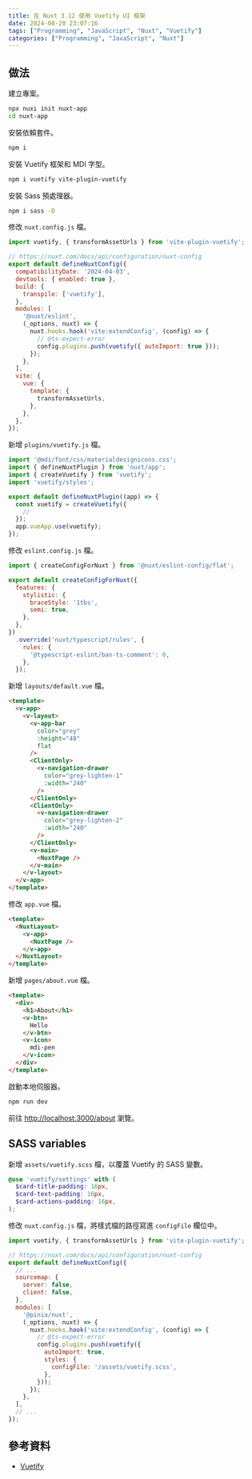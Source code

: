 ```yaml
---
title: 在 Nuxt 3.12 使用 Vuetify UI 框架
date: 2024-08-20 23:07:16
tags: ["Programming", "JavaScript", "Nuxt", "Vuetify"]
categories: ["Programming", "JavaScript", "Nuxt"]
---
```


## 做法

建立專案。

```bash
npx nuxi init nuxt-app
cd nuxt-app
```

安裝依賴套件。

```bash
npm i
```

安裝 Vuetify 框架和 MDI 字型。

```bash
npm i vuetify vite-plugin-vuetify
```

安裝 Sass 預處理器。

```bash
npm i sass -D
```

修改 `nuxt.config.js` 檔。

```js
import vuetify, { transformAssetUrls } from 'vite-plugin-vuetify';

// https://nuxt.com/docs/api/configuration/nuxt-config
export default defineNuxtConfig({
  compatibilityDate: '2024-04-03',
  devtools: { enabled: true },
  build: {
    transpile: ['vuetify'],
  },
  modules: [
    '@nuxt/eslint',
    (_options, nuxt) => {
      nuxt.hooks.hook('vite:extendConfig', (config) => {
        // @ts-expect-error
        config.plugins.push(vuetify({ autoImport: true }));
      });
    },
  ],
  vite: {
    vue: {
      template: {
        transformAssetUrls,
      },
    },
  },
});
```

新增 `plugins/vuetify.js` 檔。

```js
import '@mdi/font/css/materialdesignicons.css';
import { defineNuxtPlugin } from 'nuxt/app';
import { createVuetify } from 'vuetify';
import 'vuetify/styles';

export default defineNuxtPlugin((app) => {
  const vuetify = createVuetify({
    //
  });
  app.vueApp.use(vuetify);
});
```

修改 `eslint.config.js` 檔。

```js
import { createConfigForNuxt } from '@nuxt/eslint-config/flat';

export default createConfigForNuxt({
  features: {
    stylistic: {
      braceStyle: '1tbs',
      semi: true,
    },
  },
})
  .override('nuxt/typescript/rules', {
    rules: {
      '@typescript-eslint/ban-ts-comment': 0,
    },
  });
```

新增 `layouts/default.vue` 檔。

```html
<template>
  <v-app>
    <v-layout>
      <v-app-bar
        color="grey"
        :height="48"
        flat
      />
      <ClientOnly>
        <v-navigation-drawer
          color="grey-lighten-1"
          :width="240"
        />
      </ClientOnly>
      <ClientOnly>
        <v-navigation-drawer
          color="grey-lighten-2"
          :width="240"
        />
      </ClientOnly>
      <v-main>
        <NuxtPage />
      </v-main>
    </v-layout>
  </v-app>
</template>
```

修改 `app.vue` 檔。

```html
<template>
  <NuxtLayout>
    <v-app>
      <NuxtPage />
    </v-app>
  </NuxtLayout>
</template>
```

新增 `pages/about.vue` 檔。

```html
<template>
  <div>
    <h1>About</h1>
    <v-btn>
      Hello
    </v-btn>
    <v-icon>
      mdi-pen
    </v-icon>
  </div>
</template>
```

啟動本地伺服器。

```bash
npm run dev
```

前往 <http://localhost:3000/about> 瀏覽。

## SASS variables

新增 `assets/vuetify.scss` 檔，以覆蓋 Vuetify 的 SASS 變數。

```scss
@use 'vuetify/settings' with (
  $card-title-padding: 16px,
  $card-text-padding: 16px,
  $card-actions-padding: 16px,
);
```

修改 `nuxt.config.js` 檔，將樣式檔的路徑寫進 `configFile` 欄位中。

```js
import vuetify, { transformAssetUrls } from 'vite-plugin-vuetify';

// https://nuxt.com/docs/api/configuration/nuxt-config
export default defineNuxtConfig({
  // ...
  sourcemap: {
    server: false,
    client: false,
  },
  modules: [
    '@pinia/nuxt',
    (_options, nuxt) => {
      nuxt.hooks.hook('vite:extendConfig', (config) => {
        // @ts-expect-error
        config.plugins.push(vuetify({
          autoImport: true,
          styles: {
            configFile: '/assets/vuetify.scss',
          },
        }));
      });
    },
  ],
  // ...
});
```

## 參考資料

- [Vuetify](https://vuetifyjs.com/en/getting-started/installation/#using-nuxt-3)
